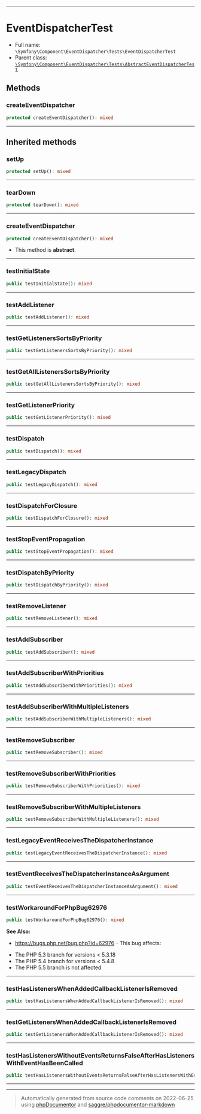 ***

# EventDispatcherTest





* Full name: `\Symfony\Component\EventDispatcher\Tests\EventDispatcherTest`
* Parent class: [`\Symfony\Component\EventDispatcher\Tests\AbstractEventDispatcherTest`](./AbstractEventDispatcherTest.md)




## Methods


### createEventDispatcher



```php
protected createEventDispatcher(): mixed
```











***


## Inherited methods


### setUp



```php
protected setUp(): mixed
```











***

### tearDown



```php
protected tearDown(): mixed
```











***

### createEventDispatcher



```php
protected createEventDispatcher(): mixed
```




* This method is **abstract**.






***

### testInitialState



```php
public testInitialState(): mixed
```











***

### testAddListener



```php
public testAddListener(): mixed
```











***

### testGetListenersSortsByPriority



```php
public testGetListenersSortsByPriority(): mixed
```











***

### testGetAllListenersSortsByPriority



```php
public testGetAllListenersSortsByPriority(): mixed
```











***

### testGetListenerPriority



```php
public testGetListenerPriority(): mixed
```











***

### testDispatch



```php
public testDispatch(): mixed
```











***

### testLegacyDispatch



```php
public testLegacyDispatch(): mixed
```











***

### testDispatchForClosure



```php
public testDispatchForClosure(): mixed
```











***

### testStopEventPropagation



```php
public testStopEventPropagation(): mixed
```











***

### testDispatchByPriority



```php
public testDispatchByPriority(): mixed
```











***

### testRemoveListener



```php
public testRemoveListener(): mixed
```











***

### testAddSubscriber



```php
public testAddSubscriber(): mixed
```











***

### testAddSubscriberWithPriorities



```php
public testAddSubscriberWithPriorities(): mixed
```











***

### testAddSubscriberWithMultipleListeners



```php
public testAddSubscriberWithMultipleListeners(): mixed
```











***

### testRemoveSubscriber



```php
public testRemoveSubscriber(): mixed
```











***

### testRemoveSubscriberWithPriorities



```php
public testRemoveSubscriberWithPriorities(): mixed
```











***

### testRemoveSubscriberWithMultipleListeners



```php
public testRemoveSubscriberWithMultipleListeners(): mixed
```











***

### testLegacyEventReceivesTheDispatcherInstance



```php
public testLegacyEventReceivesTheDispatcherInstance(): mixed
```











***

### testEventReceivesTheDispatcherInstanceAsArgument



```php
public testEventReceivesTheDispatcherInstanceAsArgument(): mixed
```











***

### testWorkaroundForPhpBug62976



```php
public testWorkaroundForPhpBug62976(): mixed
```










**See Also:**

* https://bugs.php.net/bug.php?id=62976 - This bug affects:
- The PHP 5.3 branch for versions < 5.3.18
- The PHP 5.4 branch for versions < 5.4.8
- The PHP 5.5 branch is not affected

***

### testHasListenersWhenAddedCallbackListenerIsRemoved



```php
public testHasListenersWhenAddedCallbackListenerIsRemoved(): mixed
```











***

### testGetListenersWhenAddedCallbackListenerIsRemoved



```php
public testGetListenersWhenAddedCallbackListenerIsRemoved(): mixed
```











***

### testHasListenersWithoutEventsReturnsFalseAfterHasListenersWithEventHasBeenCalled



```php
public testHasListenersWithoutEventsReturnsFalseAfterHasListenersWithEventHasBeenCalled(): mixed
```











***


***
> Automatically generated from source code comments on 2022-06-25 using [phpDocumentor](http://www.phpdoc.org/) and [saggre/phpdocumentor-markdown](https://github.com/Saggre/phpDocumentor-markdown)
